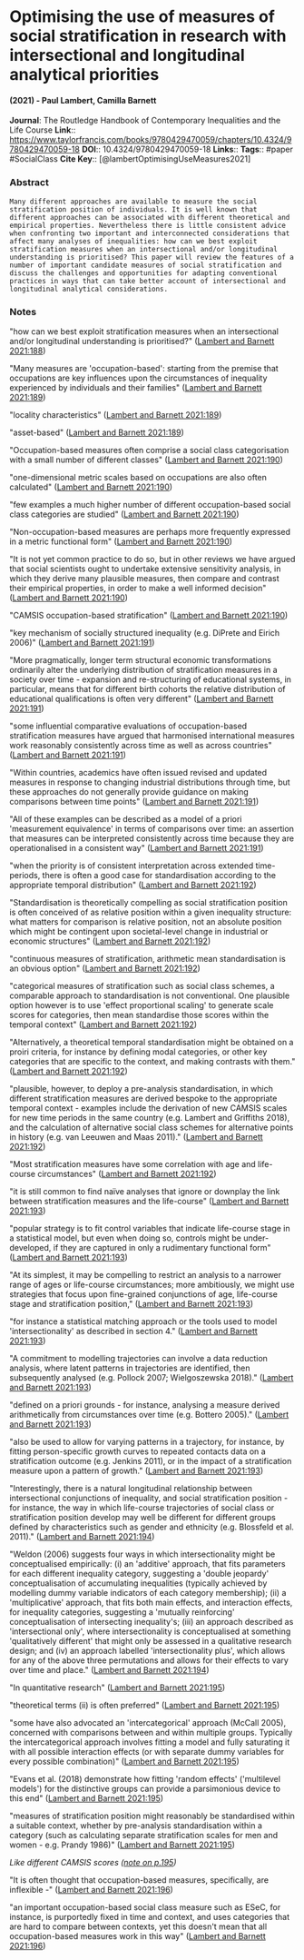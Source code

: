 # Optimising the use of measures of social stratification in research with intersectional and longitudinal analytical priorities
#### (2021) - Paul Lambert, Camilla Barnett
**Journal**: The Routledge Handbook of Contemporary Inequalities and the Life Course
**Link**:: https://www.taylorfrancis.com/books/9780429470059/chapters/10.4324/9780429470059-18
**DOI**:: 10.4324/9780429470059-18
**Links**:: 
**Tags**:: #paper #SocialClass 
**Cite Key**:: [@lambertOptimisingUseMeasures2021]

### Abstract

```
Many different approaches are available to measure the social stratification position of individuals. It is well known that different approaches can be associated with different theoretical and empirical properties. Nevertheless there is little consistent advice when confronting two important and interconnected considerations that affect many analyses of inequalities: how can we best exploit stratification measures when an intersectional and/or longitudinal understanding is prioritised? This paper will review the features of a number of important candidate measures of social stratification and discuss the challenges and opportunities for adapting conventional practices in ways that can take better account of intersectional and longitudinal analytical considerations.
```

### Notes

"how can we best exploit stratification measures when an intersectional and/or longitudinal understanding is prioritised?" ([Lambert and Barnett 2021:188](zotero://open-pdf/library/items/S5Q9LE32?page=1))

"Many measures are 'occupation-based': starting from the premise that occupations are key influences upon the circumstances of inequality experienced by individuals and their families" ([Lambert and Barnett 2021:189](zotero://open-pdf/library/items/S5Q9LE32?page=2))

"locality characteristics" ([Lambert and Barnett 2021:189](zotero://open-pdf/library/items/S5Q9LE32?page=2))

"asset-based" ([Lambert and Barnett 2021:189](zotero://open-pdf/library/items/S5Q9LE32?page=2))

"Occupation-based measures often comprise a social class categorisation with a small number of different classes" ([Lambert and Barnett 2021:190](zotero://open-pdf/library/items/S5Q9LE32?page=3))

"one-dimensional metric scales based on occupations are also often calculated" ([Lambert and Barnett 2021:190](zotero://open-pdf/library/items/S5Q9LE32?page=3))

"few examples a much higher number of different occupation-based social class categories are studied" ([Lambert and Barnett 2021:190](zotero://open-pdf/library/items/S5Q9LE32?page=3))

"Non-occupation-based measures are perhaps more frequently expressed in a metric functional form" ([Lambert and Barnett 2021:190](zotero://open-pdf/library/items/S5Q9LE32?page=3))

"It is not yet common practice to do so, but in other reviews we have argued that social scientists ought to undertake extensive sensitivity analysis, in which they derive many plausible measures, then compare and contrast their empirical properties, in order to make a well informed decision" ([Lambert and Barnett 2021:190](zotero://open-pdf/library/items/S5Q9LE32?page=3))

"CAMSIS occupation-based stratification" ([Lambert and Barnett 2021:190](zotero://open-pdf/library/items/S5Q9LE32?page=3))

"key mechanism of socially structured inequality (e.g. DiPrete and Eirich 2006)" ([Lambert and Barnett 2021:191](zotero://open-pdf/library/items/S5Q9LE32?page=4))

"More pragmatically, longer term structural economic transformations ordinarily alter the underlying distribution of stratification measures in a society over time - expansion and re-structuring of educational systems, in particular, means that for different birth cohorts the relative distribution of educational qualifications is often very different" ([Lambert and Barnett 2021:191](zotero://open-pdf/library/items/S5Q9LE32?page=4))

"some influential comparative evaluations of occupation-based stratification measures have argued that harmonised international measures work reasonably consistently across time as well as across countries" ([Lambert and Barnett 2021:191](zotero://open-pdf/library/items/S5Q9LE32?page=4))

"Within countries, academics have often issued revised and updated measures in response to changing industrial distributions through time, but these approaches do not generally provide guidance on making comparisons between time points" ([Lambert and Barnett 2021:191](zotero://open-pdf/library/items/S5Q9LE32?page=4))

"All of these examples can be described as a model of a priori 'measurement equivalence' in terms of comparisons over time: an assertion that measures can be interpreted consistently across time because they are operationalised in a consistent way" ([Lambert and Barnett 2021:191](zotero://open-pdf/library/items/S5Q9LE32?page=4))

"when the priority is of consistent interpretation across extended time-periods, there is often a good case for standardisation according to the appropriate temporal distribution" ([Lambert and Barnett 2021:192](zotero://open-pdf/library/items/S5Q9LE32?page=5))

"Standardisation is theoretically compelling as social stratification position is often conceived of as relative position within a given inequality structure: what matters for comparison is relative position, not an absolute position which might be contingent upon societal-level change in industrial or economic structures" ([Lambert and Barnett 2021:192](zotero://open-pdf/library/items/S5Q9LE32?page=5))

"continuous measures of stratification, arithmetic mean standardisation is an obvious option" ([Lambert and Barnett 2021:192](zotero://open-pdf/library/items/S5Q9LE32?page=5))

"categorical measures of stratification such as social class schemes, a comparable approach to standardisation is not conventional. One plausible option however is to use 'effect proportional scaling' to generate scale scores for categories, then mean standardise those scores within the temporal context" ([Lambert and Barnett 2021:192](zotero://open-pdf/library/items/S5Q9LE32?page=5))

"Alternatively, a theoretical temporal standardisation might be obtained on a proiri criteria, for instance by defining modal categories, or other key categories that are specific to the context, and making contrasts with them." ([Lambert and Barnett 2021:192](zotero://open-pdf/library/items/S5Q9LE32?page=5))

"plausible, however, to deploy a pre-analysis standardisation, in which different stratification measures are derived bespoke to the appropriate temporal context - examples include the derivation of new CAMSIS scales for new time periods in the same country (e.g. Lambert and Griffiths 2018), and the calculation of alternative social class schemes for alternative points in history (e.g. van Leeuwen and Maas 2011)." ([Lambert and Barnett 2021:192](zotero://open-pdf/library/items/S5Q9LE32?page=5))

"Most stratification measures have some correlation with age and life-course circumstances" ([Lambert and Barnett 2021:192](zotero://open-pdf/library/items/S5Q9LE32?page=5))

"it is still common to find naïve analyses that ignore or downplay the link between stratification measures and the life-course" ([Lambert and Barnett 2021:193](zotero://open-pdf/library/items/S5Q9LE32?page=6))

"popular strategy is to fit control variables that indicate life-course stage in a statistical model, but even when doing so, controls might be under-developed, if they are captured in only a rudimentary functional form" ([Lambert and Barnett 2021:193](zotero://open-pdf/library/items/S5Q9LE32?page=6))

"At its simplest, it may be compelling to restrict an analysis to a narrower range of ages or life-course circumstances; more ambitiously, we might use strategies that focus upon fine-grained conjunctions of age, life-course stage and stratification position," ([Lambert and Barnett 2021:193](zotero://open-pdf/library/items/S5Q9LE32?page=6))

"for instance a statistical matching approach or the tools used to model 'intersectionality' as described in section 4." ([Lambert and Barnett 2021:193](zotero://open-pdf/library/items/S5Q9LE32?page=6))

"A commitment to modelling trajectories can involve a data reduction analysis, where latent patterns in trajectories are identified, then subsequently analysed (e.g. Pollock 2007; Wielgoszewska 2018)." ([Lambert and Barnett 2021:193](zotero://open-pdf/library/items/S5Q9LE32?page=6))

"defined on a priori grounds - for instance, analysing a measure derived arithmetically from circumstances over time (e.g. Bottero 2005)." ([Lambert and Barnett 2021:193](zotero://open-pdf/library/items/S5Q9LE32?page=6))

"also be used to allow for varying patterns in a trajectory, for instance, by fitting person-specific growth curves to repeated contacts data on a stratification outcome (e.g. Jenkins 2011), or in the impact of a stratification measure upon a pattern of growth." ([Lambert and Barnett 2021:193](zotero://open-pdf/library/items/S5Q9LE32?page=6))

"Interestingly, there is a natural longitudinal relationship between intersectional conjunctions of inequality, and social stratification position - for instance, the way in which life-course trajectories of social class or stratification position develop may well be different for different groups defined by characteristics such as gender and ethnicity (e.g. Blossfeld et al. 2011)." ([Lambert and Barnett 2021:194](zotero://open-pdf/library/items/S5Q9LE32?page=7))

"Weldon (2006) suggests four ways in which intersectionality might be conceptualised empirically: (i) an 'additive' approach, that fits parameters for each different inequality category, suggesting a 'double jeopardy' conceptualisation of accumulating inequalities (typically achieved by modelling dummy variable indicators of each category membership); (ii) a 'multiplicative' approach, that fits both main effects, and interaction effects, for inequality categories, suggesting a 'mutually reinforcing' conceptualisation of intersecting inequality's; (iii) an approach described as 'intersectional only', where intersectionality is conceptualised at something 'qualitatively different' that might only be assessed in a qualitative research design; and (iv) an approach labelled 'intersectionality plus', which allows for any of the above three permutations and allows for their effects to vary over time and place." ([Lambert and Barnett 2021:194](zotero://open-pdf/library/items/S5Q9LE32?page=7))

"In quantitative research" ([Lambert and Barnett 2021:195](zotero://open-pdf/library/items/S5Q9LE32?page=8))

"theoretical terms (ii) is often preferred" ([Lambert and Barnett 2021:195](zotero://open-pdf/library/items/S5Q9LE32?page=8))

"some have also advocated an 'intercategorical' approach (McCall 2005), concerned with comparisons between and within multiple groups. Typically the intercategorical approach involves fitting a model and fully saturating it with all possible interaction effects (or with separate dummy variables for every possible combination)" ([Lambert and Barnett 2021:195](zotero://open-pdf/library/items/S5Q9LE32?page=8))

"Evans et al. (2018) demonstrate how fitting 'random effects' ('multilevel models') for the distinctive groups can provide a parsimonious device to this end" ([Lambert and Barnett 2021:195](zotero://open-pdf/library/items/S5Q9LE32?page=8))

"measures of stratification position might reasonably be standardised within a suitable context, whether by pre-analysis standardisation within a category (such as calculating separate stratification scales for men and women - e.g. Prandy 1986)" ([Lambert and Barnett 2021:195](zotero://open-pdf/library/items/S5Q9LE32?page=8))

_Like different CAMSIS scores ([note on p.195](zotero://open-pdf/library/items/S5Q9LE32?page=8))_

"It is often thought that occupation-based measures, specifically, are inflexible -" ([Lambert and Barnett 2021:196](zotero://open-pdf/library/items/S5Q9LE32?page=9))

"an important occupation-based social class measure such as ESeC, for instance, is purportedly fixed in time and context, and uses categories that are hard to compare between contexts, yet this doesn't mean that all occupation-based measures work in this way" ([Lambert and Barnett 2021:196](zotero://open-pdf/library/items/S5Q9LE32?page=9))